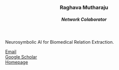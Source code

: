 
<header class="post-header">
<h3 class="post-title">Raghava Mutharaju</h3>
<h5 class="post-description">Network Colaborator</h5>
</header>

Neurosymbolic AI for Biomedical Relation Extraction.

<i class="fa fa-envelope"></i> <a href="mailto:raghava.mutharaju@iiitd.ac.in">Email</a> <br />
<i class="ai ai-google-scholar"></i> <a href="https://scholar.google.com/citations?user=69pEM_YAAAAJ&hl=en&oi=sra">Google Scholar</a> <br />
<i class="fa fa-globe"></i> <a href="https://kracr.iiitd.edu.in/">Homepage</a>

